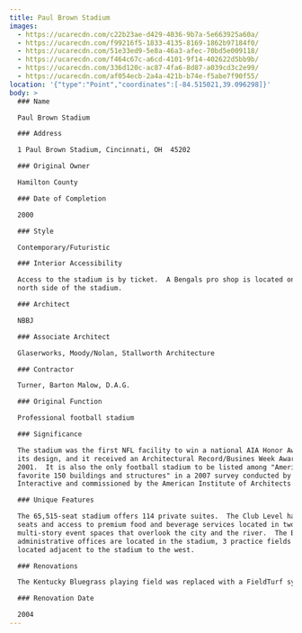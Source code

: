 ```yaml
---
title: Paul Brown Stadium
images:
  - https://ucarecdn.com/c22b23ae-d429-4036-9b7a-5e663925a60a/
  - https://ucarecdn.com/f99216f5-1833-4135-8169-1862b97184f0/
  - https://ucarecdn.com/51e33ed9-5e8a-46a3-afec-70bd5e009118/
  - https://ucarecdn.com/f464c67c-a6cd-4101-9f14-402622d5bb9b/
  - https://ucarecdn.com/336d120c-ac87-4fa6-8d87-a039cd3c2e99/
  - https://ucarecdn.com/af054ecb-2a4a-421b-b74e-f5abe7f90f55/
location: '{"type":"Point","coordinates":[-84.515021,39.096298]}'
body: >
  ### Name

  Paul Brown Stadium

  ### Address

  1 Paul Brown Stadium, Cincinnati, OH  45202

  ### Original Owner

  Hamilton County

  ### Date of Completion

  2000

  ### Style

  Contemporary/Futuristic

  ### Interior Accessibility

  Access to the stadium is by ticket.  A Bengals pro shop is located on the
  north side of the stadium. 

  ### Architect

  NBBJ

  ### Associate Architect

  Glaserworks, Moody/Nolan, Stallworth Architecture

  ### Contractor

  Turner, Barton Malow, D.A.G.

  ### Original Function

  Professional football stadium

  ### Significance

  The stadium was the first NFL facility to win a national AIA Honor Award for
  its design, and it received an Architectural Record/Busines Week Award in
  2001.  It is also the only football stadium to be listed among "American's
  favorite 150 buildings and structures" in a 2007 survey conducted by Harris
  Interactive and commissioned by the American Institute of Architects (AIA).

  ### Unique Features

  The 65,515-seat stadium offers 114 private suites.  The Club Level has 7,600
  seats and access to premium food and beverage services located in two
  multi-story event spaces that overlook the city and the river.  The Bengals
  administrative offices are located in the stadium, 3 practice fields are
  located adjacent to the stadium to the west.

  ### Renovations

  The Kentucky Bluegrass playing field was replaced with a FieldTurf system.

  ### Renovation Date

  2004
---
```

